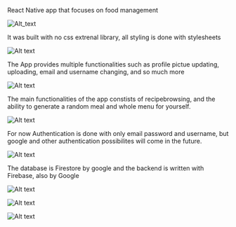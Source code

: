 React Native app that focuses on food management


![Alt_text](https://imgur.com/gallery/LT5D9UY)

It was built with no css extrenal library, all styling is done with stylesheets


![Alt text](https://i.imgur.com/CUJCdpK.jpeg)

The App provides multiple functionalities such as profile pictue updating, uploading, email and username changing, and so much more


![Alt text](https://i.imgur.com/YCInF1X.jpeg)

The main functionalities of the app constists of recipebrowsing, and the ability to generate a random meal and whole menu for yourself.


![Alt text](https://i.imgur.com/os6vHGn.jpeg)

For now Authentication is done with only email password and username, but google and other authentication possibilites will come in the future.


![Alt text](https://i.imgur.com/xmg1DFX.jpeg)

The database is Firestore by google and the backend is written with Firebase, also by Google


![Alt text](https://i.imgur.com/UwdI98K.jpeg)




![Alt text](https://i.imgur.com/1FGSJ0A.jpeg)


![Alt text](https://i.imgur.com/fVQs0oh.jpeg)


